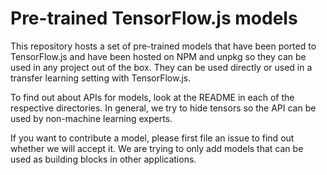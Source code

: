 # Pre-trained TensorFlow.js models

This repository hosts a set of pre-trained models that have been ported to
TensorFlow.js and have been hosted on NPM and unpkg so they can be used in any
project out of the box. They can be used directly or used in a transfer learning
setting with TensorFlow.js.

To find out about APIs for models, look at the README in each of the respective
directories. In general, we try to hide tensors so the API can be used by
non-machine learning experts.

If you want to contribute a model, please first file an issue to find out
whether we will accept it. We are trying to only add models that can be used
as building blocks in other applications.
